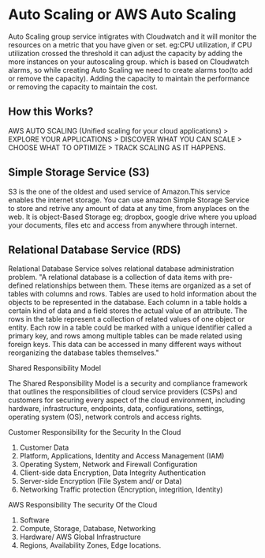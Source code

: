 # Auto Scaling or AWS Auto Scaling

Auto Scaling group service intigrates with Cloudwatch and it will monitor the resources on  a metric that you have given or set. eg:CPU utilization, if CPU utilization crossed the threshold it can adjust the capacity by adding the more instances on your autoscaling group. which is based on Cloudwatch alarms, so while creating Auto Scaling we need to create alarms too(to add or remove the capacity). Adding the capacity to maintain the performance or removing the capacity to maintain the cost.

## How this Works?

AWS AUTO SCALING (Unified scaling for your cloud applications) > EXPLORE YOUR APPLICATIONS > DISCOVER WHAT YOU CAN SCALE > CHOOSE WHAT TO OPTIMIZE > TRACK SCALING AS IT HAPPENS.

## Simple Storage Service (S3)

S3 is the one of the oldest and used service of Amazon.This service enables the internet storage. You can use amazon Simple Storage Service to store and retrive any amount of data at any time, from anyplaces on the web. It is object-Based Storage eg; dropbox, google drive where you upload your documents, files etc and access from anywhere through internet.

## Relational Database Service (RDS)

Relational Database Service  solves relational database administration problem.
"A relational database is a collection of data items with pre-defined relationships between them. These items are organized as a set of tables with columns and rows. Tables are used to hold information about the objects to be represented in the database. Each column in a table holds a certain kind of data and a field stores the actual value of an attribute. The rows in the table represent a collection of related values of one object or entity. Each row in a table could be marked with a unique identifier called a primary key, and rows among multiple tables can be made related using foreign keys. This data can be accessed in many different ways without reorganizing the database tables themselves."

Shared Responsibility  Model

The Shared Responsibility Model is a security and compliance framework that outlines the responsibilities of cloud service providers (CSPs) and customers for securing every aspect of the cloud environment, including hardware, infrastructure, endpoints, data, configurations, settings, operating system (OS), network controls and access rights.

Customer Responsibility for the Security In the Cloud

1. Customer Data
2. Platform, Applications, Identity and Access Management (IAM)
3. Operating System, Network and Firewall Configuration
4. Client-side data Encryption, Data Integrity Authentication
5. Server-side Encryption (File System and/ or Data)
6. Networking Traffic protection (Encryption, integrition, Identity)

AWS Responsibility The security Of the Cloud

1. Software
2. Compute, Storage, Database, Networking
3. Hardware/ AWS Global Infrastructure
4. Regions, Availability Zones, Edge locations.